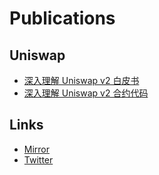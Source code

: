 # Publications

## Uniswap

* [深入理解 Uniswap v2 白皮书](./uniswap/dive-into-uniswap-v2-whitepaper/README.md)
* [深入理解 Uniswap v2 合约代码](./uniswap/dive-into-uniswap-v2-contracts/README.md)

## Links

* [Mirror](https://mirror.xyz/adshao.eth)
* [Twitter](https://twitter.com/AdamShao)
